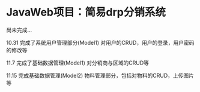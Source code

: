 # JavaWeb项目：简易drp分销系统
尚未完成...

10.31 完成了系统用户管理部分(Model1)
        对用户的CRUD，用户的登录，用户密码的修改等
        
11.7 完成了基础数据管理(Model1)
        对分销商与区域的CRUD等
        
11.15 完成基础数据管理(Model2)
        物料管理部分，包括对物料的CRUD，上传图片等